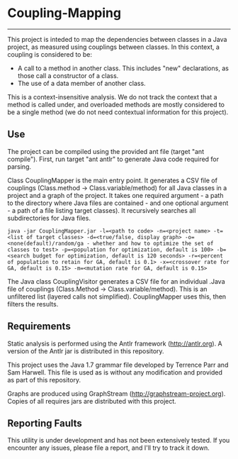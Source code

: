 # Coupling-Mapping
------------------------

This project is inteded to map the dependencies between classes in a Java project, as measured using couplings between classes. In this context, a coupling is considered to be:

 * A call to a method in another class. This includes "new" declarations, as those call a constructor of a class.
 * The use of a data member of another class.

This is a context-insensitive analysis. We do not track the context that a method is called under, and overloaded methods are mostly considered to be a single method (we do not need contextual information for this project).

Use
------------------------

The project can be compiled using the provided ant file (target "ant compile"). First, run target "ant antlr" to generate Java code required for parsing. 

Class CouplingMapper is the main entry point. It generates a CSV file of couplings (Class.method -> Class.variable/method) for all Java classes in a project and a graph of the project. It takes one required argument - a path to the directory where Java files are contained - and one optional argument - a path of a file listing target classes). It recursively searches all subdirectories for Java files.

    java -jar CouplingMapper.jar -l=<path to code> -n=<project name> -t=<list of target classes> -d=<true/false, display graph> -o=<none(default)/random/ga - whether and how to optimize the set of classes to test> -p=<population for optimization, default is 100> -b=<search budget for optimization, default is 120 seconds> -r=<percent of population to retain for GA, default is 0.1> -x=<crossover rate for GA, default is 0.15> -m=<mutation rate for GA, default is 0.15>

The Java class CouplingVisitor generates a CSV file for an individual .Java file of couplings (Class.Method -> Class.variable/method). This is an unfiltered list (layered calls not simplified). CouplingMapper uses this, then filters the results.

Requirements
------------------------

Static analysis is performed using the Antlr framework (http://antlr.org). A version of the Antlr jar is distributed in this repository.

This project uses the Java 1.7 grammar file developed by Terrence Parr and Sam Harwell. This file is used as is without any modification and provided as part of this repository.

Graphs are produced using GraphStream (http://graphstream-project.org). Copies of all requires jars are distributed with this project.

Reporting Faults
------------------------

This utility is under development and has not been extensively tested. If you encounter any issues, please file a report, and I'll try to track it down.

